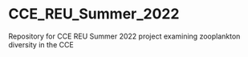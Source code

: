 # CCE_REU_Summer_2022
Repository for CCE REU Summer 2022 project examining zooplankton diversity in the CCE
